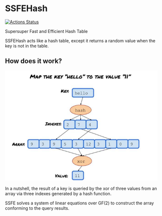 # SSFEHash

[![Actions Status](https://github.com/louchenyao/SSFEHash/workflows/CI/badge.svg)](https://github.com/louchenyao/SSFEHash/actions)

Supersuper Fast and Efficient Hash Table

SSFEHash acts like a hash table, except it returns a random value when the key is not in the table.

## How does it work?

![ssfe.jpg](ssfe.jpg)

In a nutshell, the result of a key is queried by the xor of three values from an array via three indexes generated by a hash function.

SSFE solves a system of linear equations over GF(2) to construct the array conforming to the query results.
